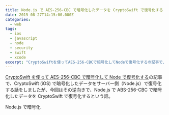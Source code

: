 ```yaml
---
title: Node.js で AES-256-CBC で暗号化したデータを CryptoSwift で復号化する
date: 2015-08-27T14:15:00.000Z
categories:
  - web
tags:
  - ios
  - javascript
  - node
  - security
  - swift
  - xcode
excerpt: "CryptoSwiftを使ってAES-256-CBCで暗号化してNodeで復号化するの記事で、CryptoSwift (iOS) で暗号化したデータをサーバー側（Node.js）で復号化する話をしましたが、今回はその逆向きで、Node.jsでABS-256-CBCで暗号化したデータをCryptoSwiftで復号化するという話。"
---
```


[CryptoSwift を使って AES-256-CBC で暗号化して Node で復号化する](/2015/08/encrypt-with-cryptswift-and-then-decrypt-it-with-nodejs/)の記事で、CryptoSwift (iOS) で暗号化したデータをサーバー側（Node.js）で復号化する話をしましたが、今回はその逆向きで、Node.js で ABS-256-CBC で暗号化したデータを CryptoSwift で復号化するという話。

Node.js で暗号化
